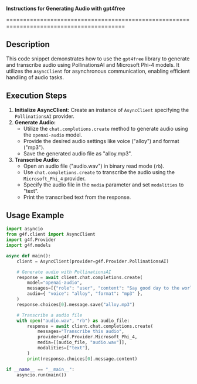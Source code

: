 **Instructions for Generating Audio with gpt4free**

=========================================================================================

**Description**
-------------------------
This code snippet demonstrates how to use the `gpt4free` library to generate and transcribe audio using PollinationsAI and Microsoft Phi-4 models. It utilizes the `AsyncClient` for asynchronous communication, enabling efficient handling of audio tasks.

**Execution Steps**
-------------------------
1. **Initialize AsyncClient:** Create an instance of `AsyncClient` specifying the `PollinationsAI` provider.
2. **Generate Audio:**
    - Utilize the `chat.completions.create` method to generate audio using the `openai-audio` model.
    - Provide the desired audio settings like voice ("alloy") and format ("mp3").
    - Save the generated audio file as "alloy.mp3".
3. **Transcribe Audio:**
    - Open an audio file ("audio.wav") in binary read mode (`rb`).
    - Use `chat.completions.create` to transcribe the audio using the `Microsoft_Phi_4` provider.
    - Specify the audio file in the `media` parameter and set `modalities` to "text".
    - Print the transcribed text from the response.

**Usage Example**
-------------------------

```python
import asyncio
from g4f.client import AsyncClient
import g4f.Provider
import g4f.models

async def main():
    client = AsyncClient(provider=g4f.Provider.PollinationsAI)

    # Generate audio with PollinationsAI
    response = await client.chat.completions.create(
        model="openai-audio",
        messages=[{"role": "user", "content": "Say good day to the world"}],
        audio={ "voice": "alloy", "format": "mp3" },
    )
    response.choices[0].message.save("alloy.mp3")

    # Transcribe a audio file
    with open("audio.wav", "rb") as audio_file:
        response = await client.chat.completions.create(
            messages="Transcribe this audio",
            provider=g4f.Provider.Microsoft_Phi_4,
            media=[[audio_file, "audio.wav"]],
            modalities=["text"],
        )
        print(response.choices[0].message.content)

if __name__ == "__main__":
    asyncio.run(main())
```